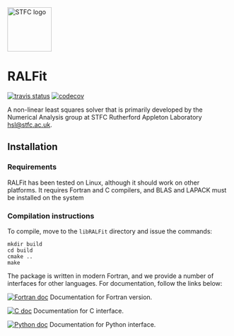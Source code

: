 <img alt="STFC logo" src="https://www.ukri.org/wp-content/uploads/2022/03/ukri-stfc-square-logo.png" width=100>

# RALFit

[![travis status](https://travis-ci.org/ralna/RALFit.svg?branch=master)](https://travis-ci.org/ralna/RALFit)
[![codecov](https://codecov.io/gh/ralna/RALFit/branch/master/graph/badge.svg)](https://codecov.io/gh/ralna/RALFit)

A non-linear least squares solver that is primarily developed by the Numerical Analysis group at STFC Rutherford Appleton Laboratory hsl@stfc.ac.uk.

## Installation

### Requirements

RALFit has been tested on Linux, although it should work on other platforms.  It requires Fortran and C compilers, and BLAS and LAPACK must be installed on the system

### Compilation instructions

To compile, move to the `libRALFit` directory and issue the commands:
```
mkdir build
cd build
cmake ..
make
```

The package is written in modern Fortran, and we provide a number of interfaces for other languages.  For documentation, follow the links below:

[![Fortran doc](https://readthedocs.org/projects/ralfit-fortran/badge/?version=latest)](http://ralfit.readthedocs.io/projects/Fortran/en/latest/?badge=latest) Documentation for Fortran version.

[![C doc](https://readthedocs.org/projects/ralfit-c/badge/?version=latest)](http://ralfit.readthedocs.io/projects/C/en/latest/?badge=latest) Documentation for C interface.

[![Python doc](https://readthedocs.org/projects/ralfit-python/badge/?version=latest)](http://ralfit.readthedocs.io/projects/Python/en/latest/?badge=latest) Documentation for Python interface.
